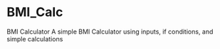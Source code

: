 # BMI_Calc
BMI Calculator
A simple BMI Calculator using inputs, if conditions, and simple calculations

